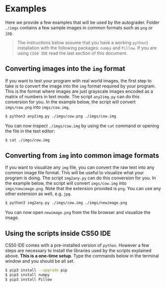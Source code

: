 # Examples

Here we provide a few examples that will be used by the autograder. Folder `./imgs` contains a few sample images in common formats such as `png` or `jpg`.  

> The instructions below assume that you have a working `python3` installation with the following packages: `numpy` and `Pillow`.  If you are using `CS50 IDE` read the last section of this document.

## Converting images into the `img` format
If you want to test your program with real world images, the first step to take is to convert the image into the `img` format required by your program.  This is the format where images are just grayscale images encoded as a matrix of numbers in text mode.  The script `any2img.py` can do this conversion for you.  In the example below, the script will convert `imgs/cow.png` into `imgs/cow.img`.

```bash
$ python3 any2img.py ./imgs/cow.png ./imgs/cow.img
```

You can now inspect `./imgs/cow.img` by using the `cat` command or opening the file in the text editor:

```bash
$ cat ./imgs/cow.img
```

## Converting from `img` into common image formats 

If you want to visualize any `img` file, you can convert the raw text into any common image file format.  This will be useful to visualize what your program is doing.  The script `img2any.py` can do this conversion for you.  In the example below, the script will convert `imgs/cow.img` into `imgs/newimage.png`.  Note that the extension provided is `png`.  You can use any other extension as well, e.g. `jpg`.

```bash
$ python3 img2any.py ./imgs/cow.img ./imgs/newimage.png
```

You can now open `newimage.png` from the file browser and visualize the image.

## Using the scripts inside CS50 IDE

CS50 IDE comes with a pre-installed version of `python`.  However a few steps are necessary to install the libraries used by the scripts explained above.  **This is a one-time setup**.  Type the commands below in the terminal window and you should be all set.

```bash
$ pip3 install --upgrade pip
$ pip3 install numpy
$ pip3 install Pillow
```
